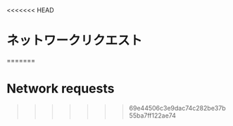 
<<<<<<< HEAD
# ネットワークリクエスト
=======
# Network requests
>>>>>>> 69e44506c3e9dac74c282be37b55ba7ff122ae74
